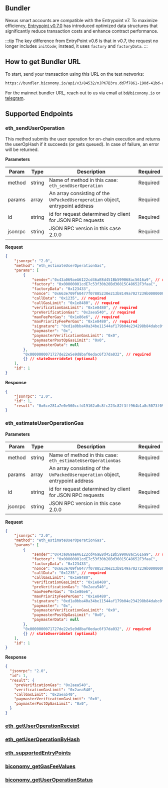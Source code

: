
## Bundler

Nexus smart accounts are compatible with the Entrypoint v7. To maximize efficiency, [Entrypoint v0.7.0](https://github.com/eth-infinitism/account-abstraction/releases/tag/v0.7.0) has introduced optimized data structures that significantly reduce transaction costs and enhance contract performance.

:::tip
The key difference from EntryPoint v0.6 is that in v0.7, the request no longer includes `initCode`; instead, it uses `factory` and `factoryData`. 
:::

## How to get Bundler URL

To start, send your transaction using this URL on the test networks:

```bash
https://bundler.biconomy.io/api/v3/84532/nJPK7B3ru.dd7f7861-190d-41bd-af80-6877f74b8f44
```
For the mainnet bundler URL, reach out to us via email at `bd@biconomy.io` or [telegram](https://t.me/VenmusTheRapper). 


## Supported Endpoints

### eth_sendUserOperation

This method submits the user operation for on-chain execution and returns the userOpHash if it succeeds (or gets queued). In case of failure, an error will be returned.


**Parameters**

| Param   | Type   | Description                                                                            | Required |
| ------- | ------ | -------------------------------------------------------------------------------------- | -------- |
| method  | string | Name of method in this case: `eth_sendUserOperation`                                   | Required |
| params  | array  | An array consisting of the `UnPackedUseroperation` object, entrypoint address          | Required |
| id      | string | id for request determined by client for JSON RPC requests                              | Required |
| jsonrpc | string | JSON RPC version in this case 2.0.0                                                    | Required |

**Request**

```json
{
    "jsonrpc": "2.0",
    "method": "eth_estimateUserOperationGas",
    "params": [
        {
            "sender":"0x43a069aeA6122cd46aE8d451Bb599068ac5616a9", // required
            "factory": "0x00000001cdE7c53f30b20Bd36015C48652F3faaC", 
            "factoryData": "0x123433", 
            "nonce": "0x663e709f60477f07885230e213b8149a7027239b0000000000000035", // required
            "callData": "0x1235", // required
            "callGasLimit": "0x1e8480", // required
            "verificationGasLimit": "0x1e8480", // required
            "preVerificationGas": "0x2aea540", // required
            "maxFeePerGas": "0x1e86e6", // required
            "maxPriorityFeePerGas": "0x1e8480", // required
            "signature": "0xd1a0bba40a34be11544af179b04e234298b84dabc0f4e410a5571a46b6eb1fa44073049ecf1035c896f64fc979427a0369304ccc3c765c8d304b64a6f1bb3d921c", // required
            "paymaster": "0x",
            "paymasterVerificationGasLimit": "0x0",
            "paymasterPostOpGasLimit": "0x0",
            "paymasterData": null
        },
        "0x0000000071727de22e5e9d8baf0edac6f37da032", // required 
        {} // stateOverrideSet (optional)
    ],
    "id": 1
}
```

**Response**

```json
{
    "jsonrpc": "2.0",
    "id": 1,
    "result": "0x6ce281a7e0e560ccfd19162a0c8fc223c82f3ff964b1a8c5073f09c093510a6c"
}
```

### eth_estimateUserOperationGas

**Parameters**

| Param   | Type   | Description                                                                            | Required |
| ------- | ------ | -------------------------------------------------------------------------------------- | -------- |
| method  | string | Name of method in this case: `eth_estimateUserOperationGas`                            | Required |
| params  | array  | An array consisting of the `UnPackedUseroperation` object, entrypoint address          | Required |
| id      | string | id for request determined by client for JSON RPC requests                              | Required |
| jsonrpc | string | JSON RPC version in this case 2.0.0                                                    | Required |


**Request**

```json
{
    "jsonrpc": "2.0",
    "method": "eth_estimateUserOperationGas",
    "params": [
        {
            "sender":"0x43a069aeA6122cd46aE8d451Bb599068ac5616a9", // required
            "factory": "0x00000001cdE7c53f30b20Bd36015C48652F3faaC", 
            "factoryData": "0x123433", 
            "nonce": "0x663e709f60477f07885230e213b8149a7027239b0000000000000035", // required
            "callData": "0x1235", // required
            "callGasLimit": "0x1e8480", 
            "verificationGasLimit": "0x1e8480", 
            "preVerificationGas": "0x2aea540",
            "maxFeePerGas": "0x1e86e6", 
            "maxPriorityFeePerGas": "0x1e8480",
            "signature": "0xd1a0bba40a34be11544af179b04e234298b84dabc0f4e410a5571a46b6eb1fa44073049ecf1035c896f64fc979427a0369304ccc3c765c8d304b64a6f1bb3d921c", 
            "paymaster": "0x",
            "paymasterVerificationGasLimit": "0x0",
            "paymasterPostOpGasLimit": "0x0",
            "paymasterData": null
        },
        "0x0000000071727de22e5e9d8baf0edac6f37da032", // required 
        {} // stateOverrideSet (optional)
    ],
    "id": 1
}

```
**Response**

```json
{
  "jsonrpc": "2.0",
  "id": 1,
  "result": {
    "preVerificationGas": "0x2aea540",
    "verificationGasLimit": "0x2aea540",
    "callGasLimit": "0x2aea540",
    "paymasterVerificationGasLimit": "0x0",
    "paymasterPostOpGasLimit": "0x0",
  }
}
```


### [eth_getUserOperationReceipt](/smartAccountsV2/bundler/api/get-useroperation-receipt)


### [eth_getUserOperationByHash](/smartAccountsV2/bundler/api/get-useroperation-by-hash)


### [eth_supportedEntryPoints](/smartAccountsV2/bundler/api/supported-EntryPoints)


### [biconomy_getGasFeeValues](/smartAccountsV2/bundler/api/get-gas-fee-values)


### [biconomy_getUserOperationStatus](/smartAccountsV2/bundler/api/get-useroperation-status)